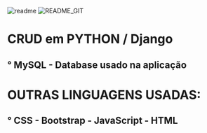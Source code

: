 ![readme](https://user-images.githubusercontent.com/76967004/116057012-c2c3af00-a654-11eb-8edc-f4da11596c95.png)
![README_GIT](https://user-images.githubusercontent.com/76967004/116055665-5300f480-a653-11eb-984b-710080487f2f.png)

# CRUD em PYTHON / Django

## ° MySQL - Database usado na aplicação
# OUTRAS LINGUAGENS USADAS:
## ° CSS - Bootstrap - JavaScript - HTML



